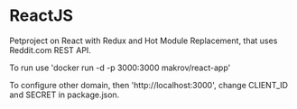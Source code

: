 # ReactJS

Petproject on React with Redux and Hot Module Replacement, that uses Reddit.com REST API.

To run use 'docker run -d -p 3000:3000 makrov/react-app'

To configure other domain, then 'http://localhost:3000', change CLIENT_ID and SECRET in package.json.